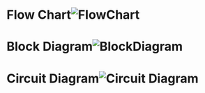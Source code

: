 
# Flow Chart![FlowChart](https://user-images.githubusercontent.com/82446712/165092931-2f1ae865-c66a-4b4f-8385-52f8c1840824.png)
# Block Diagram![BlockDiagram](https://user-images.githubusercontent.com/82446712/165093046-1f1677ff-d87f-46b7-ae02-1da8cc24a8bd.png)
# Circuit Diagram![Circuit Diagram](https://user-images.githubusercontent.com/82446712/165093117-331e2288-f593-4125-8ff8-b455f4b57f82.jpg)

